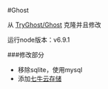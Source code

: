 #Ghost

从 [TryGhost/Ghost](https://github.com/TryGhost/Ghost) 克隆并且修改

运行node版本：v6.9.1

###修改部分
* 移除sqlite，使用mysql
* 添加[七牛云存储](https://github.com/minwe/qn-store)